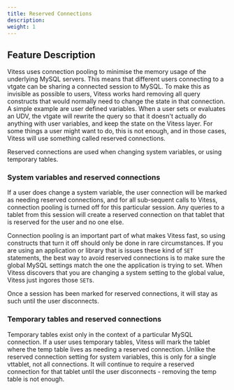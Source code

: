```yaml
---
title: Reserved Connections
description:
weight: 1
---
```


## Feature Description
Vitess uses connection pooling to minimise the memory usage of the underlying MySQL servers. 
This means that different users connecting to a vtgate can be sharing a connected session to MySQL.
To make this as invisible as possible to users, Vitess works hard removing all query constructs that would normally need to change the state in that connection.
A simple example are user defined variables. When a user sets or evaluates an UDV, the vtgate will rewrite the query so that it doesn't actually do anything with user variables, and keep the state on the Vitess layer.
For some things a user might want to do, this is not enough, and in those cases, Vitess will use something called reserved connections.

Reserved connections are used when changing system variables, or using temporary tables.

### System variables and reserved connections
If a user does change a system variable, the user connection will be marked as needing reserved connections, and for all sub-sequent calls to Vitess, connection pooling is turned off for this particular session.
Any queries to a tablet from this session will create a reserved connection on that tablet that is reserved for the user and no one else.

Connection pooling is an important part of what makes Vitess fast, so using constructs that turn it off should only be done in rare circumstances.
If you are using an application or library that is issues these kind of `SET` statements, the best way to avoid reserved connections is to make sure the global MySQL settings match the one the application is trying to set. When Vitess discovers that you are changing a system setting to the global value, Vitess just ingores those `SET`s.

Once a session has been marked for reserved connections, it will stay as such until the user disconnects.


### Temporary tables and reserved connections
Temporary tables exist only in the context of a particular MySQL connection.
If a user uses temporary tables, Vitess will mark the tablet where the temp table lives as needing a reserved connection. Unlike the reserved connection setting for system variables, this is only for a single vttablet, not all connections.
It will continue to require a reserved connection for that tablet until the user disconnects - removing the temp table is not enough.
